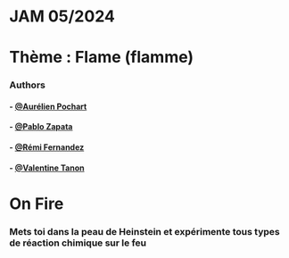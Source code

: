 # JAM 05/2024

# Thème : Flame (flamme)




### Authors

#### - [@Aurélien Pochart](https://www.github.com/aurelienpochart)
#### - [@Pablo Zapata](https://www.github.com/pablo-1610)
#### - [@Rémi Fernandez](https://www.github.com/RemFdz)
#### - [@Valentine Tanon](https://www.github.com/valentinetanon)


# On Fire
### Mets toi dans la peau de Heinstein et expérimente tous types de réaction chimique sur le feu
